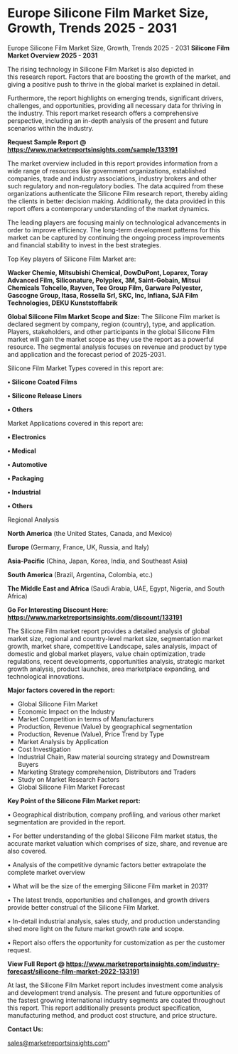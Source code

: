 # Europe Silicone Film Market Size, Growth, Trends 2025 - 2031
 Europe Silicone Film Market Size, Growth, Trends 2025 - 2031
<Strong> Silicone Film Market Overview 2025 - 2031</strong>

The rising technology in Silicone Film Market is also depicted in this research report. Factors that are boosting the growth of the market, and giving a positive push to thrive in the global market is explained in detail.

Furthermore, the report highlights on emerging trends, significant drivers, challenges, and opportunities, providing all necessary data for thriving in the industry. This report market research offers a comprehensive perspective, including an in-depth analysis of the present and future scenarios within the industry.

<strong>Request Sample Report @ <a href=https://www.marketreportsinsights.com/sample/133191>https://www.marketreportsinsights.com/sample/133191</a></strong>

The market overview included in this report provides information from a wide range of resources like government organizations, established companies, trade and industry associations, industry brokers and other such regulatory and non-regulatory bodies. The data acquired from these organizations authenticate the Silicone Film research report, thereby aiding the clients in better decision making. Additionally, the data provided in this report offers a contemporary understanding of the market dynamics.

The leading players are focusing mainly on technological advancements in order to improve efficiency. The long-term development patterns for this market can be captured by continuing the ongoing process improvements and financial stability to invest in the best strategies.

Top Key players of Silicone Film Market are:

<strong>Wacker Chemie, Mitsubishi Chemical, DowDuPont, Loparex, Toray Advanced Film, Siliconature, Polyplex, 3M, Saint-Gobain, Mitsui Chemicals Tohcello, Rayven, Tee Group Film, Garware Polyester, Gascogne Group, Itasa, Rossella Srl, SKC, Inc, Infiana, SJA Film Technologies, DEKU Kunststoffabrik</strong>

<strong><b>Global Silicone Film Market Scope and Size:</b></strong>
The Silicone Film market is declared segment by company, region (country), type, and application. Players, stakeholders, and other participants in the global Silicone Film market will gain the market scope as they use the report as a powerful resource. The segmental analysis focuses on revenue and product by type and application and the forecast period of 2025-2031.

Silicone Film Market Types covered in this report are:

<strong>• Silicone Coated Films

• Silicone Release Liners

• Others</strong>

Market Applications covered in this report are:

<strong>• Electronics

• Medical

• Automotive

• Packaging

• Industrial

• Others</strong> 

Regional Analysis

<strong>North America</strong> (the United States, Canada, and Mexico)

<strong>Europe</strong> (Germany, France, UK, Russia, and Italy)

<strong>Asia-Pacific</strong> (China, Japan, Korea, India, and Southeast Asia)

<strong>South America</strong> (Brazil, Argentina, Colombia, etc.)

<strong>The Middle East and Africa</strong> (Saudi Arabia, UAE, Egypt, Nigeria, and South Africa)

<strong>Go For Interesting Discount Here: <a href=https://www.marketreportsinsights.com/discount/133191>https://www.marketreportsinsights.com/discount/133191</a></strong>

The Silicone Film market report provides a detailed analysis of global market size, regional and country-level market size, segmentation market growth, market share, competitive Landscape, sales analysis, impact of domestic and global market players, value chain optimization, trade regulations, recent developments, opportunities analysis, strategic market growth analysis, product launches, area marketplace expanding, and technological innovations.

<strong><b>Major factors covered in the report:</b></strong>
<ul>
  <li>Global Silicone Film Market </li>
  <li>Economic Impact on the Industry</li>
  <li>Market Competition in terms of Manufacturers</li>
  <li>Production, Revenue (Value) by geographical segmentation</li>
  <li>Production, Revenue (Value), Price Trend by Type</li>
  <li>Market Analysis by Application</li>
  <li>Cost Investigation</li>
  <li>Industrial Chain, Raw material sourcing strategy and Downstream Buyers</li>
  <li>Marketing Strategy comprehension, Distributors and Traders</li>
  <li>Study on Market Research Factors</li>
  <li>Global Silicone Film Market Forecast</li>
</ul>

<strong><b>Key Point of the Silicone Film Market report:</b></strong>

• Geographical distribution, company profiling, and various other market segmentation are provided in the report.

• For better understanding of the global Silicone Film market status, the accurate market valuation which comprises of size, share, and revenue are also covered.

• Analysis of the competitive dynamic factors better extrapolate the complete market overview

• What will be the size of the emerging Silicone Film market in 2031?

• The latest trends, opportunities and challenges, and growth drivers provide better construal of the Silicone Film Market.

• In-detail industrial analysis, sales study, and production understanding shed more light on the future market growth rate and scope.

• Report also offers the opportunity for customization as per the customer request.

<strong><b>View Full Report @ <a href=https://www.marketreportsinsights.com/industry-forecast/silicone-film-market-2022-133191>https://www.marketreportsinsights.com/industry-forecast/silicone-film-market-2022-133191</a></b></strong>


At last, the Silicone Film Market report includes investment come analysis and development trend analysis. The present and future opportunities of the fastest growing international industry segments are coated throughout this report. This report additionally presents product specification, manufacturing method, and product cost structure, and price structure.

<strong>Contact Us:</strong>

sales@marketreportsinsights.com"
